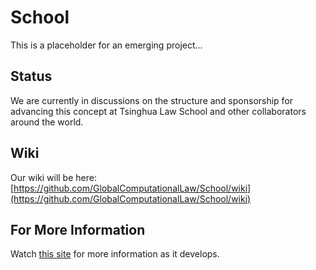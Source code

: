 # School

This is a placeholder for an emerging project...

## Status

We are currently in discussions on the structure and sponsorship for advancing this concept at Tsinghua Law School and other collaborators around the world.  

## Wiki

Our wiki will be here: [https://github.com/GlobalComputationalLaw/School/wiki](https://github.com/GlobalComputationalLaw/School/wiki)

## For More Information

Watch [this site](http://globalcomputationallaw.com) for more information as it develops.

